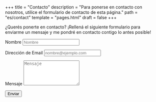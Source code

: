 +++
title = "Contacto"
description = "Para ponerse en contacto con nosotros, utilice el formulario de contacto de esta página."
path = "es/contact"
template = "pages.html"
draft = false
+++

<p>¿Querés ponerte en contacto? ¡Rellená el siguiente formulario para enviarme un mensaje y me pondré en contacto contigo lo antes posible!</p>
<form name="contact" method="POST">
  <p>
    <label for="name">Nombre</label>
    <input type="text" placeholder="Nombre" id="name" required data-validation-required-message="Por favor ingrese su nombre." />
  </p>
  <p>
    <label for="email">Dirección de Email</label>
    <input type="email" placeholder="nombre@ejemplo.com" id="email" required data-validation-required-message="Por favor ingrese su dirección de email." />
  </p>
  <p>
    <label for="message">Mensaje</label>
    <textarea rows="5" placeholder="Mensaje" id="message" required data-validation-required-message="Por favor ingrese un mensaje."></textarea>
  </p>
  <div id="success"></div>
  <p>
    <button type="submit" id="sendMessageButton">Enviar</button>
  </p>
</form>
